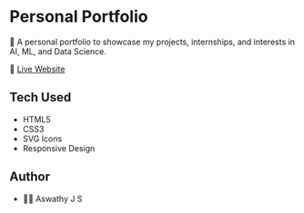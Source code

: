 # Personal Portfolio

🎯 A personal portfolio to showcase my projects, internships, and interests in AI, ML, and Data Science.

🔗 [Live Website](https://AswathyachuJS.github.io/Aswathy-Portfolio/)

## Tech Used
- HTML5
- CSS3
- SVG Icons
- Responsive Design

## Author
- 👩‍💻 Aswathy J S
